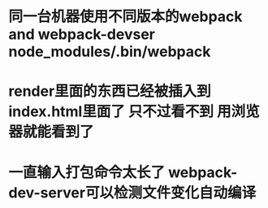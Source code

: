 # 同一台机器使用不同版本的webpack and webpack-devser  node_modules/.bin/webpack
  <!-- app.js已经默认插入了 html-webpack-plugins inject字段默认true的作用 -->
# render里面的东西已经被插入到index.html里面了 只不过看不到 用浏览器就能看到了
# 一直输入打包命令太长了 webpack-dev-server可以检测文件变化自动编译